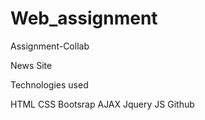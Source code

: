 # Web_assignment
Assignment-Collab

News Site

Technologies used

HTML
CSS
Bootsrap
AJAX
Jquery
JS
Github

